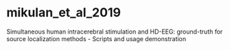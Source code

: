 # mikulan_et_al_2019
Simultaneous human intracerebral stimulation and HD-EEG: ground-truth for source localization methods - Scripts and usage demonstration
